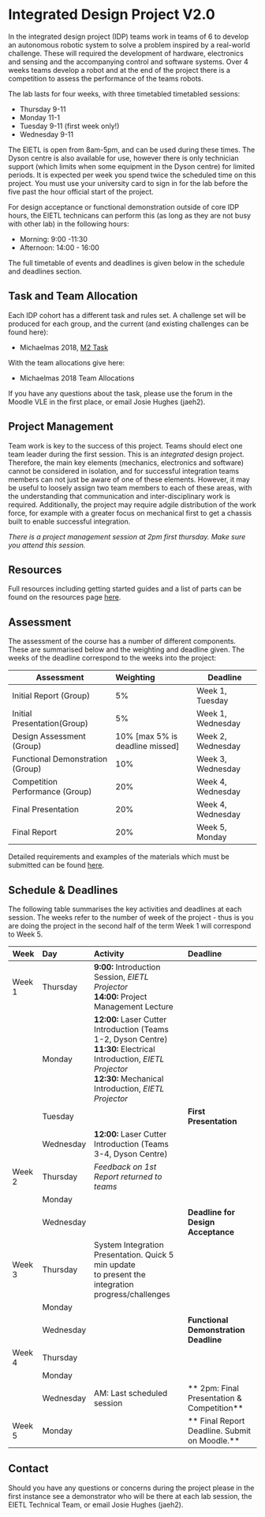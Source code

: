 # Integrated Design Project V2.0

In the integrated design project (IDP) teams work in teams of 6 to develop an autonomous robotic system to solve a problem inspired by a real-world challenge. These will required the development of hardware, electronics and sensing and the accompanying control and software systems.  Over 4 weeks teams develop a robot and at the end of the project there is a competition to assess the performance of the teams robots.

The lab lasts for four weeks, with three timetabled timetabled sessions:

* Thursday 9-11
* Monday 11-1
* Tuesday 9-11 (first week only!)
* Wednesday 9-11

The EIETL is open from 8am-5pm, and can be used during these times. The Dyson centre is also available for use, however there is only technician support (which limits when some equipment in the Dyson centre) for limited periods.  It is expected per week you spend twice the scheduled time on this project.  You must use your university card to sign in for the lab before the five past the hour official start of the project.

For design acceptance or functional demonstration outside of core IDP hours, the EIETL technicans can perform this (as long as they are not busy with other lab) in the following hours:

* Morning: 9:00 -11:30
* Afternoon: 14:00 - 16:00

The full timetable of events and deadlines is given below in the schedule and deadlines section.

## Task and Team Allocation

Each IDP cohort has a different task and rules set.  A challenge set will be produced for each group, and the current (and existing challenges can be found here):

* Michaelmas 2018, <a href="m2task.pdf" download>M2 Task</a>

With the team allocations give here:

* Michaelmas 2018 Team Allocations

If you have any questions about the task, please use the forum in the Moodle VLE in the first place, or email Josie Hughes (jaeh2).

## Project Management

Team work is key to the success of this project.  Teams should elect one team leader during the first session. This is an *integrated* design project. Therefore, the main key elements (mechanics, electronics and software) cannot be considered in isolation, and for successful integration teams members can not just be aware of one of these elements.  However, it may be useful to loosely assign two team members to each of these areas, with the understanding that communication and inter-disciplinary work is required. Additionally, the project may require adgile distribution of the work force, for example with a greater focus on mechanical first to get a chassis built to enable successful integration.

*There is a project management session at 2pm first thursday. Make sure you attend this session.*

## Resources

Full resources including getting started guides and a list of parts can be found on the resources page [here](assesment.md).

## Assessment

The assessment of the course has a number of different components. These are summarised below and the weighting and deadline given. The weeks of the deadline correspond to the weeks into the project:

| Assessment     | Weighting | Deadline |
| -------------------------- |:-------------| -------------|
| Initial Report (Group)     | 5%          | Week 1, Tuesday|
| Initial Presentation(Group)| 5%          | Week 1, Wednesday|
| Design Assessment (Group)  | 10% [max 5% is deadline missed]| Week 2, Wednesday |
| Functional Demonstration (Group)| 10%     | Week 3, Wednesday |
| Competition Performance (Group) | 20%     | Week 4, Wednesday        |
| Final Presentation              | 20%     | Week 4, Wednesday     |
| Final Report                    | 20%     | Week 5, Monday  |


Detailed requirements and examples of the materials which must be submitted can be found [here](assesment.md).

## Schedule & Deadlines

The following table summarises the key activities and deadlines at each session.  The weeks refer to the number of week of the project - thus is you are doing the project in the second half of the term Week 1 will correspond to Week 5.

| Week    | Day      | Activity  | Deadline |
| -----|:---------| :---------|:---------|
| Week 1  | Thursday |  **9:00:** Introduction Session, *EIETL Projector*   <br />  **14:00:** Project Management Lecture| |
|         | Monday   | **12:00:**  Laser Cutter Introduction (Teams 1-2, Dyson Centre)  <br /> **11:30:**  Electrical Introduction, *EIETL Projector*  <br /> **12:30:**   Mechanical Introduction,  *EIETL Projector*| |
|         | Tuesday  | | **First Presentation** |
|         | Wednesday| **12:00:** Laser Cutter Introduction (Teams 3-4, Dyson Centre)
| Week 2  | Thursday | *Feedback on 1st Report returned to teams*| |
|         | Monday   | | |
|         | Wednesday| | **Deadline for Design Acceptance**|
| Week 3  | Thursday | System Integration Presentation.  Quick 5 min update   <br />  to present the integration progress/challenges| |
|         | Monday   | | |
|         | Wednesday| | **Functional Demonstration Deadline** |
| Week 4  | Thursday | | |
|         | Monday   | | |
|         | Wednesday| AM: Last scheduled session | ** 2pm: Final Presentation & Competition** |
| Week 5  | Monday | | ** Final Report Deadline. Submit on Moodle.** |


## Contact

Should you have any questions or concerns during the project please in the first instance see a demonstrator who will be there at each lab session, the EIETL Technical Team, or email Josie Hughes (jaeh2).

